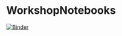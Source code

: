 # WorkshopNotebooks

[![Binder](https://mybinder.org/badge_logo.svg)](https://mybinder.org/v2/gh/NiqAngel/WorkshopNotebooks/ce130c96b26d1a1a3c2ad7a6d6e2fd7bf198edcc)
